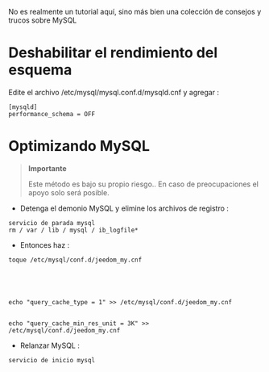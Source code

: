 No es realmente un tutorial aquí, sino más bien una colección de consejos y trucos sobre
MySQL

Deshabilitar el rendimiento del esquema 
================================

Edite el archivo /etc/mysql/mysql.conf.d/mysqld.cnf y agregar :

    [mysqld]
    performance_schema = OFF

Optimizando MySQL 
===============

> **Importante**
>
> Este método es bajo su propio riesgo.. En caso de preocupaciones
> el apoyo solo será posible.

-   Detenga el demonio MySQL y elimine los archivos de registro :

<!-- -->

    servicio de parada mysql
    rm / var / lib / mysql / ib_logfile*

-   Entonces haz :

<!-- -->

    toque /etc/mysql/conf.d/jeedom_my.cnf
    
    
    
    
    
    echo "query_cache_type = 1" >> /etc/mysql/conf.d/jeedom_my.cnf
    
    
    echo "query_cache_min_res_unit = 3K" >> /etc/mysql/conf.d/jeedom_my.cnf
    
    
    

-   Relanzar MySQL :

<!-- -->

    servicio de inicio mysql
